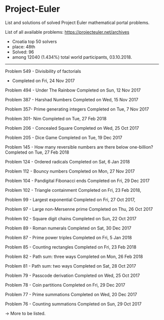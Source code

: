 # Project-Euler
List and solutions of solved Project Euler mathematical portal problems.

List of all available problems: https://projecteuler.net/archives

- Croatia top 50 solvers
- place: 48th
- Solved: 96
- among 12040 (1.434%) total world participants, 03.10.2018.
--------------------------------------------------------------

Problem 549 - Divisibility of factorials
- Completed on Fri, 24 Nov 2017

Problem 494 - Under The Rainbow
Completed on Sun, 12 Nov 2017

Problem 387 - Harshad Numbers
Completed on Wed, 15 Nov 2017

Problem 357- Prime generating integers
Completed on Tue, 7 Nov 2017

Problem 301- Nim
Completed on Tue, 27 Feb 2018

Problem 206 - Concealed Square
Completed on Wed, 25 Oct 2017

Problem 205 - Dice Game
Completed on Tue, 19 Dec 2017
 
Problem 145 - How many reversible numbers are there below one-billion?
Completed on Tue, 27 Feb 2018

Problem 124 - Ordered radicals
Completed on Sat, 6 Jan 2018

Problem 112 - Bouncy numbers
Completed on Mon, 27 Nov 2017

Problem 104 - Pandigital Fibonacci ends
Completed on Fri, 29 Dec 2017

Problem 102 - Triangle containment
Completed on Fri, 23 Feb 2018,

Problem 99 - Largest exponential
Completed on Fri, 27 Oct 2017,

Problem 97 - Large non-Mersenne prime
Completed on Thu, 26 Oct 2017

Problem 92 - Square digit chains
Completed on Sun, 22 Oct 2017

Problem 89 - Roman numerals
Completed on Sat, 30 Dec 2017

Problem 87 - Prime power triples
Completed on Fri, 5 Jan 2018

Problem 85 - Counting rectangles
Completed on Fri, 23 Feb 2018

Problem 82 - Path sum: three ways
Completed on Mon, 26 Feb 2018

Problem 81 - Path sum: two ways
Completed on Sat, 28 Oct 2017

Problem 79 - Passcode derivation
Completed on Wed, 25 Oct 2017

Problem 78 - Coin partitions
Completed on Fri, 29 Dec 2017

Problem 77 - Prime summations
Completed on Wed, 20 Dec 2017

Problem 76 - Counting summations
Completed on Sun, 29 Oct 2017

-> More to be listed.



